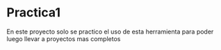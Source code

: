 # Practica1
En este proyecto solo se practico el uso de esta herramienta para poder luego llevar a  proyectos mas completos 
